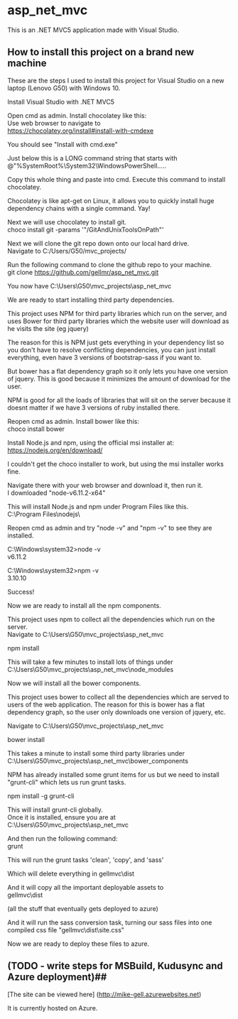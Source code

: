 # asp_net_mvc #
This is an .NET MVC5 application made with Visual Studio.


## How to install this project on a brand new machine ##

These are the steps I used to install this project for Visual
Studio on a new laptop (Lenovo G50) with Windows 10.

Install Visual Studio with .NET MVC5

Open cmd as admin. Install chocolatey like this:  
Use web browser to navigate to  
https://chocolatey.org/install#install-with-cmdexe

You should see "Install with cmd.exe"

Just below this is a LONG command string that starts with  
@"%SystemRoot%\System32\WindowsPowerShell.....

Copy this whole thing and paste into cmd. Execute this command
to install chocolatey.

Chocolatey is like apt-get on Linux, it allows you to quickly
install huge dependency chains with a single command. Yay!

Next we will use chocolatey to install git.  
choco install git -params '"/GitAndUnixToolsOnPath"'

Next we will clone the git repo down onto our local hard drive.  
Navigate to C:/Users/G50/mvc_projects/

Run the following command to clone the github repo to your machine.  
git clone https://github.com/gellmr/asp_net_mvc.git

You now have C:\Users\G50\mvc_projects\asp_net_mvc

We are ready to start installing third party dependencies.

This project uses NPM for third party libraries which run
on the server, and uses Bower for third party libraries which
the website user will download as he visits the site (eg jquery)

The reason for this is NPM just gets everything in your dependency
list so you don't have to resolve conflicting dependencies, you
can just install everything, even have 3 versions of bootstrap-sass
if you want to.

But bower has a flat dependency graph so it only lets
you have one version of jquery. This is good because it minimizes the
amount of download for the user.

NPM is good for all the loads of libraries
that will sit on the server because it doesnt matter if we have 3 versions
of ruby installed there.

Reopen cmd as admin. Install bower like this:  
choco install bower

Install Node.js and npm, using the official msi installer at:  
https://nodejs.org/en/download/

I couldn't get the choco installer to work, but using the msi installer works fine.

Navigate there with your web browser and download it, then run it.  
I downloaded "node-v6.11.2-x64"

This will install Node.js and npm under Program Files like this.  
C:\Program Files\nodejs\

Reopen cmd as admin and try "node -v" and "npm -v" to see they are installed.

C:\Windows\system32>node -v  
v6.11.2

C:\Windows\system32>npm -v  
3.10.10

Success!

Now we are ready to install all the npm components.

This project uses npm to collect all the dependencies which run on the server.  
Navigate to C:\Users\G50\mvc_projects\asp_net_mvc

npm install

This will take a few minutes to install lots of things under  
C:\Users\G50\mvc_projects\asp_net_mvc\node_modules

Now we will install all the bower components.

This project uses bower to collect all the dependencies which are served
to users of the web application. The reason for this is bower has a flat
dependency graph, so the user only downloads one version of jquery, etc.

Navigate to C:\Users\G50\mvc_projects\asp_net_mvc

bower install

This takes a minute to install some third party libraries under  
C:\Users\G50\mvc_projects\asp_net_mvc\bower_components

NPM has already installed some grunt items for us but we need
to install "grunt-cli" which lets us run grunt tasks.

npm install -g grunt-cli

This will install grunt-cli globally.  
Once it is installed, ensure you are at  
C:\Users\G50\mvc_projects\asp_net_mvc

And then run the following command:  
grunt

This will run the grunt tasks 'clean', 'copy', and 'sass'

Which will delete everything in gellmvc\dist

And it will copy all the important deployable assets to  
gellmvc\dist

(all the stuff that eventually gets deployed to azure)

And it will run the sass conversion task, turning our sass
files into one compiled css file "gellmvc\dist\site.css"

Now we are ready to deploy these files to azure.

## (TODO - write steps for MSBuild, Kudusync and Azure deployment)##

[The site can be viewed here] (http://mike-gell.azurewebsites.net)

It is currently hosted on Azure.